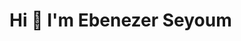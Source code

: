 # Hi 👋 I'm Ebenezer Seyoum

<!--
**Ebenezer-seyoum/Ebenezer-seyoum** is a ✨ _special_ ✨ repository because its `README.md` (this file) appears on your GitHub profile.

Here are some ideas to get you started:

- 🔭 I’m currently working on ...
- 🌱 I’m currently learning Cybersecurity 
- 👯 I’m looking to collaborate on ...
- 🤔 I’m looking for help with ...
- 💬 Ask me about ...
- 📫 How to reach me: abseyoum16@gmail.com
- 😄 Pronouns: ...
- ⚡ Fun fact: ...
-->

